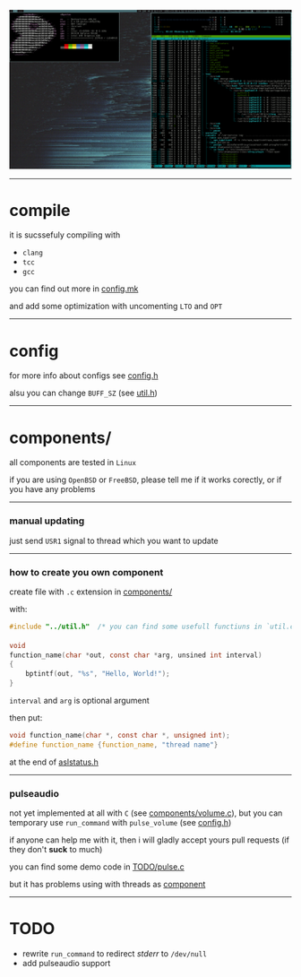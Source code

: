 ![demo](imgs/demo.gif)

---
# compile

it is sucssefuly compiling with
* `clang`
* `tcc`
* `gcc`

you can find out more in [config.mk](config.mk)

and add some optimization with uncomenting `LTO` and `OPT`


---
# config

for more info about configs see [config.h](config.h)

alsu you can change `BUFF_SZ` (see [util.h](util.h))


---
# components/

all components are tested in `Linux`

if you are using `OpenBSD` or `FreeBSD`, please tell me if it works corectly,
or if you have any problems


---
### manual updating

just send `USR1` signal to thread which you want to update


---
### how to create you own component

create file with `.c` extension in [components/](components/)

with:
```c
#include "../util.h"  /* you can find some usefull functiuns in `util.c` */

void
function_name(char *out, const char *arg, unsined int interval)
{
	bptintf(out, "%s", "Hello, World!");
}

```

`interval` and `arg` is optional argument


then put:
```c
void function_name(char *, const char *, unsigned int);
#define function_name {function_name, "thread name"}

```

at the end of [aslstatus.h](aslstatus.h)


---
### pulseaudio
not yet implemented at all with `C` (see [components/volume.c](components/volume.c)),
but you can temporary use `run_command` with `pulse_volume` (see [config.h](config.h))

if anyone can help me with it, then i will gladly accept yours pull requests
(if they don't **suck** to much)

you can find some demo code in [TODO/pulse.c](TODO/pulse.c)

but it has problems using with threads as [component](components/volume.c)


---
# TODO
* rewrite `run_command` to redirect *stderr* to `/dev/null`
* add pulseaudio support
